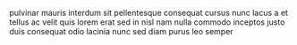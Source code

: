 pulvinar mauris interdum sit pellentesque consequat cursus nunc lacus a et
tellus ac velit quis lorem erat sed in nisl nam nulla commodo inceptos justo
duis consequat odio lacinia nunc sed diam purus leo semper